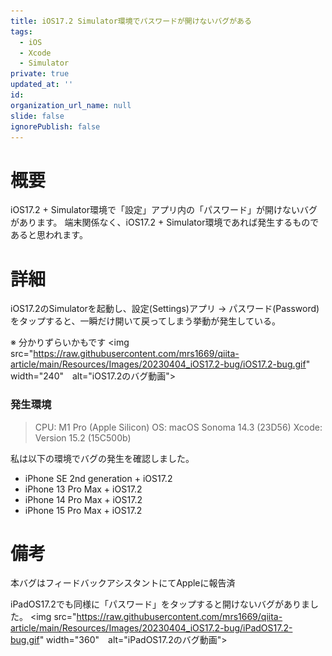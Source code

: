 ```yaml
---
title: iOS17.2 Simulator環境でパスワードが開けないバグがある
tags:
  - iOS
  - Xcode
  - Simulator
private: true
updated_at: ''
id: 
organization_url_name: null
slide: false
ignorePublish: false
---
```

# 概要
iOS17.2 + Simulator環境で「設定」アプリ内の「パスワード」が開けないバグがあります。
端末関係なく、iOS17.2 + Simulator環境であれば発生するものであると思われます。

# 詳細
iOS17.2のSimulatorを起動し、設定(Settings)アプリ -> パスワード(Password)をタップすると、一瞬だけ開いて戻ってしまう挙動が発生している。

※ 分かりずらいかもです
<img src="https://raw.githubusercontent.com/mrs1669/qiita-article/main/Resources/Images/20230404_iOS17.2-bug/iOS17.2-bug.gif" width="240"　alt="iOS17.2のバグ動画">

### 発生環境
> CPU: M1 Pro (Apple Silicon)
> OS: macOS Sonoma 14.3 (23D56)
> Xcode: Version 15.2 (15C500b)

私は以下の環境でバグの発生を確認しました。
- iPhone SE 2nd generation + iOS17.2
- iPhone 13 Pro Max + iOS17.2
- iPhone 14 Pro Max + iOS17.2
- iPhone 15 Pro Max + iOS17.2

# 備考
本バグはフィードバックアシスタントにてAppleに報告済

iPadOS17.2でも同様に「パスワード」をタップすると開けないバグがありました。
<img src="https://raw.githubusercontent.com/mrs1669/qiita-article/main/Resources/Images/20230404_iOS17.2-bug/iPadOS17.2-bug.gif" width="360"　alt="iPadOS17.2のバグ動画">